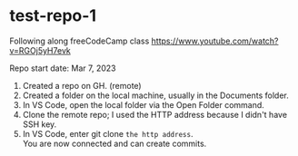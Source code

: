 # test-repo-1
Following along freeCodeCamp class
https://www.youtube.com/watch?v=RGOj5yH7evk  

Repo start date: Mar 7, 2023  
1. Created a repo on GH. (remote)  
2. Created a folder on the local machine, usually in the Documents folder. 
3. In VS Code, open the local folder via the Open Folder command. 
4. Clone the remote repo; I used the HTTP address because I didn't have SSH key. 
5. In VS Code, enter git clone `the http address`.  
You are now connected and can create commits. 
